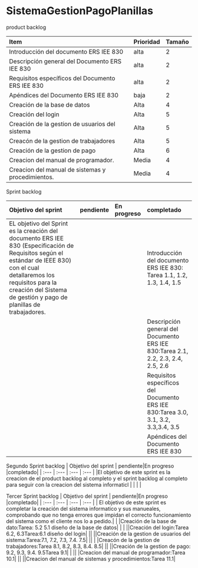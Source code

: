 # SistemaGestionPagoPlanillas
product backlog

| Item | Prioridad| Tamaño |
|  :---         |      :---      |          :---  |
| Introducción del documento ERS IEE 830     | alta     | 2    |
| Descripción general del Documento ERS IEE 830   | alta     | 2    |
|Requisitos específicos del Documento ERS IEE 830  | alta     | 2    |
|Apéndices del Documento ERS IEE 830  | baja    | 2    |
|Creación de la base de datos|Alta|4|
|Creación del login|Alta|5|
|Creación de la gestion de usuarios del sistema|Alta|5|
|Creacón de la gestion de trabajadores|Alta|5|
|Creación de la gestion de pago|Alta|6|
|Creacion del manual de programador.|Media|4|
|Creacion del manual de sistemas y procedimientos.|Media|4|



Sprint backlog

| Objetivo del sprint | pendiente|En progreso |completado|
|  :---         |      :---       |   :---  | :--- |
|EL objetivo del Sprint es la creación del documento ERS IEE 830 (Especificación de Requisitos según el estándar de IEEE 830) con el cual detallaremos los requisitos para la creación del Sistema de gestión y pago de planillas de trabajadores.|| |Introducción del documento ERS IEE 830: Tarea 1.1, 1.2, 1.3, 1.4, 1.5|
|| | |Descripción general del Documento ERS IEE 830:Tarea 2.1, 2.2, 2.3, 2.4, 2.5, 2.6|
||||Requisitos específicos del Documento ERS IEE 830:Tarea 3.0, 3.1, 3.2, 3.3,3.4, 3.5|
|| ||Apéndices del Documento ERS IEE 830|

Segundo Sprint backlog
| Objetivo del sprint | pendiente|En progreso |completado|
|  :---         |      :---       |   :---  | :--- |
|El objetivo de este sprint es la creacion de el product backlog al completo y el sprint backlog al completo para seguir con la creacion del sistema informaticl  |       |    |  |

Tercer Sprint backlog
| Objetivo del sprint | pendiente|En progreso |completado|
|  :---         |      :---       |   :---  | :--- |
| El objetivo de este sprint es completar la creación del sistema informatico y sus manueales, comprobando que no tenga errores que impidan el correcto funcionamiento del sistema como el cliente nos lo a pedido.| | |Creación de la base de dato:Tarea: 5.2 5.1 diseño de la base de datos|
| | ||Creación del login:Tarea 6.2, 6.3Tarea:6.1 diseño del login|
||  ||Creación de la gestion de usuarios del sistema:Tarea:7.1, 7.2, 7.3, 7.4. 7.5|
|| | |Creacón de la gestion de trabajadores:Tarea 8.1, 8.2, 8.3, 8.4. 8.5|
|| ||Creación de la gestion de pago: 9.2, 9.3, 9.4. 9.5Tarea 9.1|
| || |Creacion del manual de programador:Tarea 10.1|
||  ||Creacion del manual de sistemas y procedimientos:Tarea 11.1|




